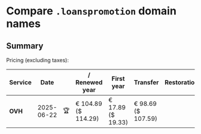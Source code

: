 # Compare `.loanspromotion` domain names

## Summary

Pricing (excluding taxes):

| Service | Date |  | / Renewed year | First year | Transfer | Restoration |
|--|--|--|--|--|--|--|
| **OVH** | 2025-06-22 | 🏆 | € 104.89<br>($ 114.29) | € 17.89<br>($ 19.33) | € 98.69<br>($ 107.59) |  |
